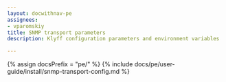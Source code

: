 ```yaml
---
layout: docwithnav-pe
assignees:
- vparomskiy
title: SNMP transport parameters
description: Klyff configuration parameters and environment variables

---
```


{% assign docsPrefix = "pe/" %}
{% include docs/pe/user-guide/install/snmp-transport-config.md %}
